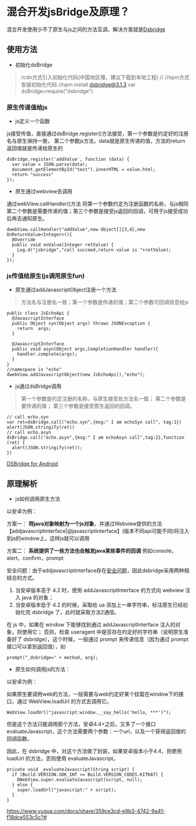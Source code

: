 # 混合开发jsBridge及原理？

混合开发使用少不了原生与js之间的方法互调，解决方案就是[Dsbridge](https://github.com/wendux/DSBridge-Android/blob/master/readme-chs.md)


## 使用方法

- 初始化dsBridge

>/cdn方式引入初始化代码(中国地区慢，建议下载到本地工程)
//<script src="https://unpkg.com/dsbridge@3.1.3/dist/dsbridge.js"> </script>
//npm方式安装初始化代码
//npm install dsbridge@3.1.3
var dsBridge=require("dsbridge")

### 原生传递值给js

- js定义一个函数

js接受传值，直接通过dsBridge.register()方法接受，第一个参数是约定好的注册名与原生保持一致，
第二个参数js方法，data就是原生传递的值，方法的return 返回值就是传递给原生的

```
dsBridge.register('addValue', function (data) {
  var value = JSON.parse(data);
  document.getElementById("test").innerHTML = value.html;
  return "success"
});
```

- 原生通过webview去调用

通过webView.callHandler()方法 将第一个参数约定为注册函数的名称，与js相同
第二个参数是需要传递的值；第三个参数是接受js返回的回调，可用于js接受成功后再去通知原生。

```
dwebView.callHandler("addValue",new Object[]{3,4},new OnReturnValue<Integer>(){
  @Override
  public void onValue(Integer retValue) {
    Log.d("jsbridge","call succeed,return value is "+retValue);
  }
});
```

### js传值给原生(js调用原生fun)

- 原生通过addJavascriptObject注册一个方法

>方法名与注册名一致；第一个参数是传递的值；第二个参数可回调信息给js

```
public class JsEchoApi {
  @JavascriptInterface
  public Object syn(Object args) throws JSONException {
    return  args;
  }

  @JavascriptInterface
  public void asyn(Object args,CompletionHandler handler){
    handler.complete(args);
  }
}
//namespace is "echo"
dwebView.addJavascriptObject(new JsEchoApi(),"echo");
```

- js通过dsBridge调用

>第一个参数是约定注册的名称，与原生接受处方法名一致；   第二个参数是要传递的值；   第三个参数是接受原生返回的回调。

```
// call echo.syn
var ret=dsBridge.call("echo.syn",{msg:" I am echoSyn call", tag:1})
alert(JSON.stringify(ret))  
// call echo.asyn
dsBridge.call("echo.asyn",{msg:" I am echoAsyn call",tag:2},function (ret) {
  alert(JSON.stringify(ret));
})
```

[DSBridge for Android](https://github.com/wendux/DSBridge-Android/blob/master/readme-chs.md)

## 原理解析

- js如何调用原生方法

以安卓为例：

方案一：
**将java对象映射为一个js对象**，并通过Webview提供的方法【addjavascriptinterface|@javascriptinterface】(版本不同api可能不同)将注入到js的window上，这样js就可以调用

方案二：
**系统提供了一些方法也会触发java某些事件的回调** 例如console，alert，confirm，prompt

安全问题：由于addjavascriptinterface存在[安全问题](https://blog.csdn.net/leehong2005/article/details/11808557)，因此dsbridge采用两种相结合的方式。

1. 当安卓版本高于 4.2 时，使用 addJavascriptInterface 的方式向 webview 注入 java 的对象；
2. 当安卓版本低于 4.2 的时候，采取给 ua 添加上一串字符串，标注原生已经初始化完 dsbridge 了，此时就采取方法2通信。

在 js 中，如果在 window 下能够找到通过 addJavascriptInterface 注入的对象，则使用它；
否则，检查 useragent 中是否存在约定好的字符串（说明原生准备好了 dsbridge），这个时候，一般通过 prompt 来传递信息（因为通过 prompt 接口可以拿到返回值），如

```
prompt("_dsbridge=" + method, arg);
```

- 原生如何调用js的方法：

以安卓为例：

如果原生要调用web的方法，一般需要与web约定好某个挂载在window下的接口，通过 WebView.loadUrl 的方式去调用它。

```
WebView.loadUrl("javascript:window.__say_hello('hello, ***')");
```
但是这个方法只能调用那个方法，安卓4.4+之后，又多了一个接口evaluateJavascript，这个方法需要两个参数：一个url，以及一个获得返回值的回调函数。

因此，在 dsbridge 中，对这个方法做了封装，如果安卓版本小于4.4，则使用 loadUrl 的方法，否则使用 evaluateJavascript。

```
private void _evaluateJavascript(String script) {
  if (Build.VERSION.SDK_INT >= Build.VERSION_CODES.KITKAT) {
    DWebView.super.evaluateJavascript(script, null);
  } else {
    super.loadUrl("javascript:" + script);
  }
}
```

https://www.yuque.com/docs/share/359ce3cd-e9b3-4742-9a41-f18dce553c5c?#